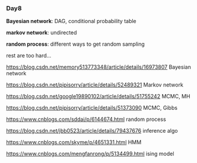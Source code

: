 ### Day8

**Bayesian network**: DAG, conditional probability table

**markov network**: undirected

**random process**: different ways to get random sampling

rest are too hard...

<https://blog.csdn.net/memory513773348/article/details/16973807> Bayesian network

<https://blog.csdn.net/pipisorry/article/details/52489321> Markov network

<https://blog.csdn.net/google19890102/article/details/51755242> MCMC, MH

<https://blog.csdn.net/pipisorry/article/details/51373090> MCMC, Gibbs

<https://www.cnblogs.com/sddai/p/6144674.html> random process

<https://blog.csdn.net/jbb0523/article/details/79437676> inference algo

<https://www.cnblogs.com/skyme/p/4651331.html> HMM

<https://www.cnblogs.com/mengfanrong/p/5134499.html> ising model
